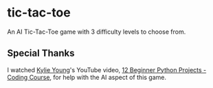 # tic-tac-toe
An AI Tic-Tac-Toe game with 3 difficulty levels to choose from.

## Special Thanks
I watched [Kylie Young](https://github.com/kying18/)'s YouTube video, [12 Beginner Python Projects - Coding Course](https://youtu.be/8ext9G7xspg), for help with the AI aspect of this game.
